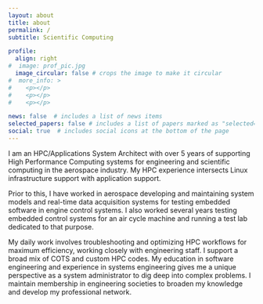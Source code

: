 ```yaml
---
layout: about
title: about
permalink: /
subtitle: Scientific Computing

profile:
  align: right
#  image: prof_pic.jpg
  image_circular: false # crops the image to make it circular
#  more_info: >
#    <p></p>
#    <p></p>
#    <p></p>

news: false  # includes a list of news items
selected_papers: false # includes a list of papers marked as "selected={true}"
social: true  # includes social icons at the bottom of the page
---
```


I am an HPC/Applications System Architect with over 5 years of supporting High Performance Computing systems for engineering and scientific computing in the aerospace industry. My HPC experience intersects Linux infrastructure support with application support.

Prior to this, I have worked in aerospace developing and maintaining system models and real-time data acquisition systems for testing embedded software in engine control systems. I also worked several years testing embedded control systems for an air cycle machine and running a test lab dedicated to that purpose.

My daily work involves troubleshooting and optimizing HPC workflows for maximum efficiency, working closely with engineering staff. I support a broad mix of COTS and custom HPC codes. My education in software engineering and experience in systems engineering gives me a unique perspective as a system administrator to dig deep into complex problems. I maintain membership in engineering societies to broaden my knowledge and develop my professional network.


